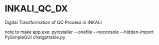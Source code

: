 # INKALI_QC_DX
Digital Transformation of QC Process in INKALI


note to make app.exe:
pyinstaller --onefile --noconsole --hidden-import PySimpleGUI chatgpttable.py